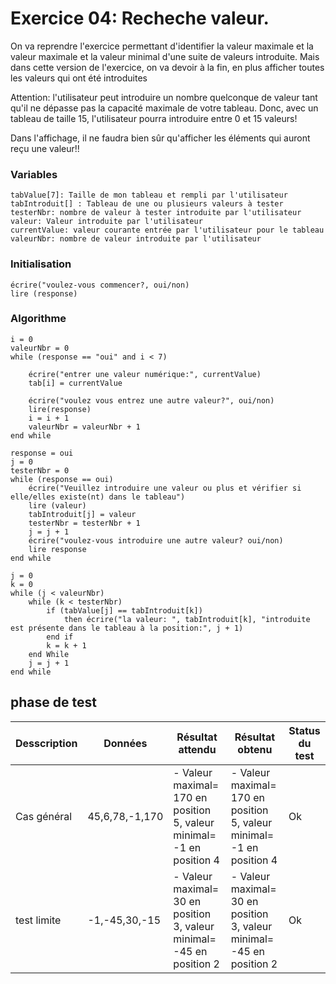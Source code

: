 # Exercice 04: Recheche valeur.

On va reprendre l'exercice permettant d'identifier la valeur maximale et la valeur maximale et la valeur minimal d'une suite de valeurs introduite. Mais dans cette version de l'exercice, on va devoir à la fin, en plus afficher toutes les valeurs qui ont été introduites

Attention: l'utilisateur peut introduire un nombre quelconque de valeur tant qu'il ne dépasse pas la capacité maximale de votre tableau. Donc, avec un tableau de taille 15, l'utilisateur pourra introduire entre 0 et 15 valeurs!

Dans l'affichage, il ne faudra bien sûr qu'afficher les éléments qui auront reçu une valeur!!

### Variables

```
tabValue[7]: Taille de mon tableau et rempli par l'utilisateur
tabIntroduit[] : Tableau de une ou plusieurs valeurs à tester
testerNbr: nombre de valeur à tester introduite par l'utilisateur
valeur: Valeur introduite par l'utilisateur
currentValue: valeur courante entrée par l'utilisateur pour le tableau
valeurNbr: nombre de valeur introduite par l'utilisateur
```

### Initialisation

```
écrire("voulez-vous commencer?, oui/non)
lire (response)
```

### Algorithme

```
i = 0
valeurNbr = 0
while (response == "oui" and i < 7)

    écrire("entrer une valeur numérique:", currentValue)
    tab[i] = currentValue

    écrire("voulez vous entrez une autre valeur?", oui/non)
    lire(response)
    i = i + 1
    valeurNbr = valeurNbr + 1
end while

response = oui
j = 0
testerNbr = 0
while (response == oui)
    écrire("Veuillez introduire une valeur ou plus et vérifier si elle/elles existe(nt) dans le tableau")
    lire (valeur)
    tabIntroduit[j] = valeur
    testerNbr = testerNbr + 1
    j = j + 1
    écrire("voulez-vous introduire une autre valeur? oui/non)
    lire response
end while

j = 0
k = 0
while (j < valeurNbr)
    while (k < testerNbr)
        if (tabValue[j] == tabIntroduit[k])
            then écrire("la valeur: ", tabIntroduit[k], "introduite est présente dans le tableau à la position:", j + 1)
        end if
        k = k + 1
    end While
    j = j + 1
end while

```

## phase de test

| Desscription | Données        | Résultat attendu                                                      | Résultat obtenu                                                       | Status du test |
| ------------ | -------------- | --------------------------------------------------------------------- | --------------------------------------------------------------------- | -------------- |
| Cas général  | 45,6,78,-1,170 | - Valeur maximal= 170 en position 5, valeur minimal= -1 en position 4 | - Valeur maximal= 170 en position 5, valeur minimal= -1 en position 4 | Ok             |
| test limite  | -1,-45,30,-15  | - Valeur maximal= 30 en position 3, valeur minimal= -45 en position 2 | - Valeur maximal= 30 en position 3, valeur minimal= -45 en position 2 | Ok             |
